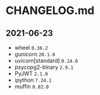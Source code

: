 # CHANGELOG.md

## 2021-06-23

* wheel ``0.36.2``
* gunicorn ``20.1.0``
* uvicorn[standard] ``0.14.0``
* psycopg2-binary ``2.9.1``
* PyJWT ``2.1.0``
* ipython ``7.24.1``
* muffin ``0.82.0``
